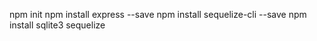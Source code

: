 npm init
npm install express --save
npm install sequelize-cli --save
npm install sqlite3 sequelize


